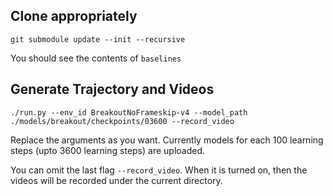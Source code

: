 ## Clone appropriately

```
git submodule update --init --recursive
```

You should see the contents of `baselines`

## Generate Trajectory and Videos

```
./run.py --env_id BreakoutNoFrameskip-v4 --model_path ./models/breakout/checkpoints/03600 --record_video
```

Replace the arguments as you want. Currently models for each 100 learning steps (upto 3600 learning steps) are uploaded.

You can omit the last flag `--record_video`. When it is turned on, then the videos will be recorded under the current directory.

